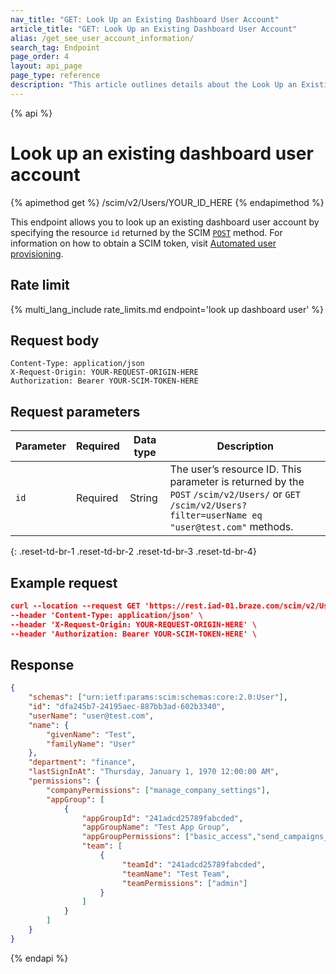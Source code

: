 ```yaml
---
nav_title: "GET: Look Up an Existing Dashboard User Account"
article_title: "GET: Look Up an Existing Dashboard User Account"
alias: /get_see_user_account_information/
search_tag: Endpoint
page_order: 4
layout: api_page
page_type: reference
description: "This article outlines details about the Look Up an Existing Dashboard User Account Endpoint."
---
```


{% api %}
# Look up an existing dashboard user account
{% apimethod get %}
/scim/v2/Users/YOUR_ID_HERE
{% endapimethod %}

This endpoint allows you to look up an existing dashboard user account by specifying the resource `id` returned by the SCIM [`POST`]({{site.baseurl}}/scim/post_create_user_account/) method. For information on how to obtain a SCIM token, visit [Automated user provisioning]({{site.baseurl}}/scim/automated_user_provisioning/).

## Rate limit

{% multi_lang_include rate_limits.md endpoint='look up dashboard user' %}

## Request body
```
Content-Type: application/json
X-Request-Origin: YOUR-REQUEST-ORIGIN-HERE
Authorization: Bearer YOUR-SCIM-TOKEN-HERE
```

## Request parameters

| Parameter | Required | Data type | Description |
| --------- | -------- | --------- | ----------- |
| `id` | Required | String | The user’s resource ID. This parameter is returned by the  `POST` `/scim/v2/Users/` or `GET` `/scim/v2/Users?filter=userName eq "user@test.com"` methods. |
{: .reset-td-br-1 .reset-td-br-2 .reset-td-br-3  .reset-td-br-4}

## Example request
```json
curl --location --request GET 'https://rest.iad-01.braze.com/scim/v2/Users/dfa245b7-24195aec-887bb3ad-602b3340' \
--header 'Content-Type: application/json' \
--header 'X-Request-Origin: YOUR-REQUEST-ORIGIN-HERE' \
--header 'Authorization: Bearer YOUR-SCIM-TOKEN-HERE' \
```

## Response
```json
{
    "schemas": ["urn:ietf:params:scim:schemas:core:2.0:User"],
    "id": "dfa245b7-24195aec-887bb3ad-602b3340",
    "userName": "user@test.com",
    "name": {
        "givenName": "Test",
        "familyName": "User"
    },
    "department": "finance",
    "lastSignInAt": "Thursday, January 1, 1970 12:00:00 AM",
    "permissions": {
        "companyPermissions": ["manage_company_settings"],
        "appGroup": [
            {
                "appGroupId": "241adcd25789fabcded",
                "appGroupName": "Test App Group",
                "appGroupPermissions": ["basic_access","send_campaigns_canvases"],
                "team": [
                    {
                         "teamId": "241adcd25789fabcded",
                         "teamName": "Test Team",                  
                         "teamPermissions": ["admin"]
                    }
                ]
            } 
        ]
    }
}
```

{% endapi %}